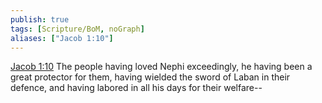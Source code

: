 ```yaml
---
publish: true
tags: [Scripture/BoM, noGraph]
aliases: ["Jacob 1:10"]
---
```

[Jacob 1:10](https://churchofjesuschrist.org/study/scriptures/bofm/jacob/1?lang=eng&id=p10#p10) The people having loved Nephi exceedingly, he having been a great protector for them, having wielded the sword of Laban in their defence, and having labored in all his days for their welfare--
